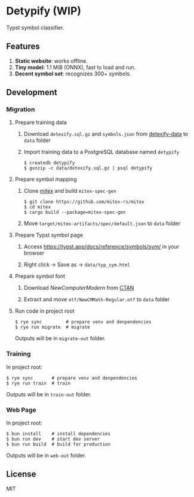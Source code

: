 # Detypify (WIP)

Typst symbol classifier.

## Features

1. **Static website**: works offline.
1. **Tiny model**: 1.1 MiB (ONNX), fast to load and run.
1. **Decent symbol set**: recognizes 300+ symbols.

## Development

### Migration

1. Prepare training data

    1. Download `detexify.sql.gz` and `symbols.json` from [detexify-data](https://github.com/kirel/detexify-data) to `data` folder

    1. Import training data to a PostgreSQL database named `detypify`

        ```console
        $ createdb detypify
        $ gunzip -c data/detexify.sql.gz | psql detypify
        ```

1. Prepare symbol mapping

    1. Clone [mitex](https://github.com/mitex-rs/mitex) and build `mitex-spec-gen`

        ```console
        $ git clone https://github.com/mitex-rs/mitex
        $ cd mitex
        $ cargo build --package=mitex-spec-gen
        ```

    1. Move `target/mitex-artifacts/spec/default.json` to `data` folder

1. Prepare Typst symbol page

    1. Access https://typst.app/docs/reference/symbols/sym/ in your browser

    1. Right click -> Save as -> `data/typ_sym.html`

1. Prepare symbol font

    1. Download *NewComputerModern* from [CTAN](https://ctan.org/pkg/newcomputermodern?lang=en)

    1. Extract and move `otf/NewCMMath-Regular.otf` to `data` folder

1. Run code in project root

    ```console
    $ rye sync         # prepare venv and denpendencies
    $ rye run migrate  # migrate
    ```

    Outputs will be in `migrate-out` folder.

### Training

In project root:

```console
$ rye sync       # prepare venv and denpendencies
$ rye run train  # train
```

Outputs will be in `train-out` folder.

### Web Page

In project root:

```console
$ bun install    # install dependencies
$ bun run dev    # start dev server
$ bun run build  # build for production
```

Outputs will be in `web-out` folder.

## License

MIT

